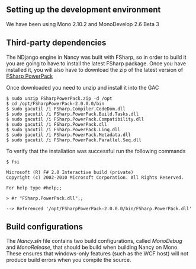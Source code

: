 ## Setting up the development environment
We have been using Mono 2.10.2 and MonoDevelop 2.6 Beta 3

## Third-party dependencies
The NDjango engine in Nancy was built with FSharp, so in order to build it you are going to have to install the latest FSharp package. Once you have installed it, you will also have to download the zip of the latest version of [FSharp PowerPack](http://fsharppowerpack.codeplex.com/releases/view/45593#DownloadId=122711)

Once downloaded you need to unzip and install it into the GAC

	$ sudo unzip FSharpPowerPack.zip -d /opt
	$ cd /opt/FSharpPowerPack-2.0.0.0/bin
	$ sudo gacutil /i FSharp.Compiler.CodeDom.dll
	$ sudo gacutil /i FSharp.PowerPack.Build.Tasks.dll
	$ sudo gacutil /i FSharp.PowerPack.Compatibility.dll
	$ sudo gacutil /i FSharp.PowerPack.dll
	$ sudo gacutil /i FSharp.PowerPack.Linq.dll
	$ sudo gacutil /i FSharp.PowerPack.Metadata.dll
	$ sudo gacutil /i FSharp.PowerPack.Parallel.Seq.dll

To verify that the installation was successful run the following commands

	$ fsi
	
	Microsoft (R) F# 2.0 Interactive build (private)
	Copyright (c) 2002-2010 Microsoft Corporation. All Rights Reserved.
	
	For help type #help;;
	
	> #r "FSharp.PowerPack.dll";;
	
	--> Referenced '/opt/FSharpPowerPack-2.0.0.0/bin/FSharp.PowerPack.dll'

## Build configurations
The _Nancy.sln_ file contains two build configurations, called _MonoDebug_ and _MonoRelease_, that should be build when building Nancy on Mono. These ensures that windows-only features (such as the WCF host) will not produce build errors when you compile the source.